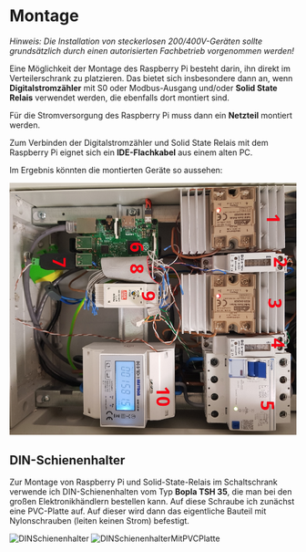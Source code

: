# Montage

*Hinweis: Die Installation von steckerlosen 200/400V-Geräten sollte grundsätzlich durch einen autorisierten Fachbetrieb vorgenommen werden!*

Eine Möglichkeit der Montage des Raspberry Pi besteht darin, ihn direkt im Verteilerschrank zu platzieren. Das bietet sich insbesondere dann an, wenn **Digitalstromzähler** mit S0 oder Modbus-Ausgang und/oder **Solid State Relais** verwendet werden, die ebenfalls dort montiert sind.

Für die Stromversorgung des Raspberry Pi muss dann ein **Netzteil** montiert werden.

Zum Verbinden der Digitalstromzähler und Solid State Relais mit dem Raspberry Pi eignet sich ein **IDE-Flachkabel** aus einem alten PC.

Im Ergebnis könnten die montierten Geräte so aussehen:

![Schaltschrank](../pics/Schaltschrank.png)

## DIN-Schienenhalter

Zur Montage von Raspberry Pi und Solid-State-Relais im Schaltschrank verwende ich DIN-Schienenhalten vom Typ **Bopla TSH 35**, die man bei den großen Elektronikhändlern bestellen kann. Auf diese Schraube ich zunächst eine PVC-Platte auf. Auf dieser wird dann das eigentliche Bauteil mit Nylonschrauben (leiten keinen Strom) befestigt.

![DINSchienenhalter](../pics/DINSchienenhalter.jpg)
![DINSchienenhalterMitPVCPlatte](../pics/DINSchienenhalterMitPVCPlatte.jpg)
